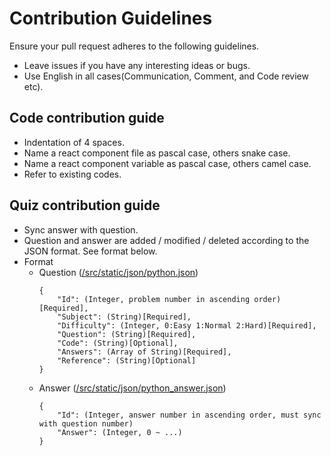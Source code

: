 # Contribution Guidelines
Ensure your pull request adheres to the following guidelines.
- Leave issues if you have any interesting ideas or bugs.
- Use English in all cases(Communication, Comment, and Code review etc).

## Code contribution guide
- Indentation of 4 spaces.
- Name a react component file as pascal case, others snake case.
- Name a react component variable as pascal case, others camel case.
- Refer to existing codes.

## Quiz contribution guide
- Sync answer with question.
- Question and answer are added / modified / deleted according to the JSON format. See format below.
- Format
  - Question ([/src/static/json/python.json](https://github.com/ainize-team/python-level-challenge/blob/release/src/static/json/python.json))
    ```
    {
        "Id": (Integer, problem number in ascending order)[Required],
        "Subject": (String)[Required],
        "Difficulty": (Integer, 0:Easy 1:Normal 2:Hard)[Required],
        "Question": (String)[Required],
        "Code": (String)[Optional],
        "Answers": (Array of String)[Required],
        "Reference": (String)[Optional]
    }
    ```    
  - Answer ([/src/static/json/python_answer.json](https://github.com/ainize-team/python-level-challenge/blob/release/src/static/json/python_answer.json))
    ```
    {
        "Id": (Integer, answer number in ascending order, must sync with question number)
        "Answer": (Integer, 0 ~ ...)
    }
    ```
